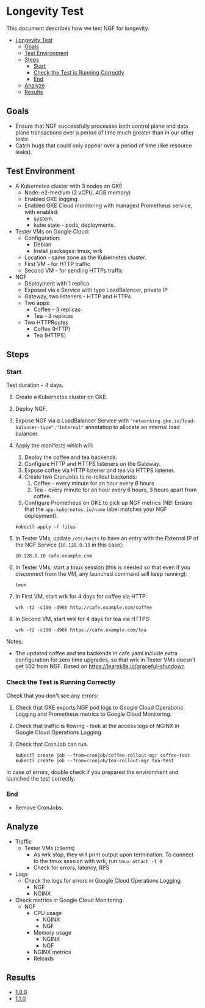 # Longevity Test

This document describes how we test NGF for longevity.

<!-- TOC -->

- [Longevity Test](#longevity-test)
  - [Goals](#goals)
  - [Test Environment](#test-environment)
  - [Steps](#steps)
    - [Start](#start)
    - [Check the Test is Running Correctly](#check-the-test-is-running-correctly)
    - [End](#end)
  - [Analyze](#analyze)
  - [Results](#results)

<!-- TOC -->

## Goals

- Ensure that NGF successfully processes both control plane and data plane transactions over a period of time much
  greater than in our other tests.
- Catch bugs that could only appear over a period of time (like resource leaks).

## Test Environment

- A Kubernetes cluster with 3 nodes on GKE
  - Node: e2-medium (2 vCPU, 4GB memory)
  - Enabled GKE logging.
  - Enabled GKE Cloud monitoring with managed Prometheus service, with enabled:
    - system.
    - kube state - pods, deployments.
- Tester VMs on Google Cloud:
  - Configuration:
    - Debian
    - Install packages: tmux, wrk
  - Location - same zone as the Kubernetes cluster.
  - First VM - for HTTP traffic
  - Second VM - for sending HTTPs traffic
- NGF
  - Deployment with 1 replica
  - Exposed via a Service with type LoadBalancer, private IP
  - Gateway, two listeners - HTTP and HTTPs
  - Two apps:
    - Coffee - 3 replicas
    - Tea - 3 replicas
  - Two HTTPRoutes
    - Coffee (HTTP)
    - Tea (HTTPS)

## Steps

### Start

Test duration - 4 days.

1. Create a Kubernetes cluster on GKE.
2. Deploy NGF.
3. Expose NGF via a LoadBalancer Service with `"networking.gke.io/load-balancer-type":"Internal"` annotation to
   allocate an internal load balancer.
4. Apply the manifests which will:
    1. Deploy the coffee and tea backends.
    2. Configure HTTP and HTTPS listeners on the Gateway.
    3. Expose coffee via HTTP listener and tea via HTTPS listener.
    4. Create two CronJobs to re-rollout backends:
        1. Coffee - every minute for an hour every 6 hours
        2. Tea - every minute for an hour every 6 hours, 3 hours apart from coffee.
    5. Configure Prometheus on GKE to pick up NGF metrics (NB: Ensure that the `app.kubernetes.io/name` label matches
       your NGF deployment).

    ```shell
    kubectl apply -f files
    ```

5. In Tester VMs, update `/etc/hosts` to have an entry with the External IP of the NGF Service (`10.128.0.10` in this
   case):

   ```text
   10.128.0.10 cafe.example.com
   ```

6. In Tester VMs, start a tmux session (this is needed so that even if you disconnect from the VM, any launched command
   will keep running):

   ```shell
   tmux
   ```

7. In First VM, start wrk for 4 days for coffee via HTTP:

   ```shell
   wrk -t2 -c100 -d96h http://cafe.example.com/coffee
   ```

8. In Second VM, start wrk for 4 days for tea via HTTPS:

   ```shell
   wrk -t2 -c100 -d96h https://cafe.example.com/tea
   ```

Notes:

- The updated coffee and tea backends in cafe.yaml include extra configuration for zero time upgrades, so that
  wrk in Tester VMs doesn't get 502 from NGF. Based on https://learnk8s.io/graceful-shutdown

### Check the Test is Running Correctly

Check that you don't see any errors:

1. Check that GKE exports NGF pod logs to Google Cloud Operations Logging and Prometheus metrics to Google Cloud
   Monitoring.
2. Check that traffic is flowing - look at the access logs of NGINX in Google Cloud Operations Logging.
3. Check that CronJob can run.

   ```shell
   kubectl create job --from=cronjob/coffee-rollout-mgr coffee-test
   kubectl create job --from=cronjob/tea-rollout-mgr tea-test
   ```

In case of errors, double check if you prepared the environment and launched the test correctly.

### End

- Remove CronJobs.

## Analyze

- Traffic
  - Tester VMs (clients)
    - As wrk stop, they will print output upon termination. To connect to the tmux session with wrk,
          run `tmux attach -t 0`
    - Check for errors, latency, RPS
- Logs
  - Check the logs for errors in Google Cloud Operations Logging.
    - NGF
    - NGINX
- Check metrics in Google Cloud Monitoring.
  - NGF
    - CPU usage
      - NGINX
      - NGF
    - Memory usage
      - NGINX
      - NGF
    - NGINX metrics
    - Reloads

## Results

- [1.0.0](results/1.0.0/1.0.0.md)
- [1.1.0](results/1.1.0/1.1.0.md)
